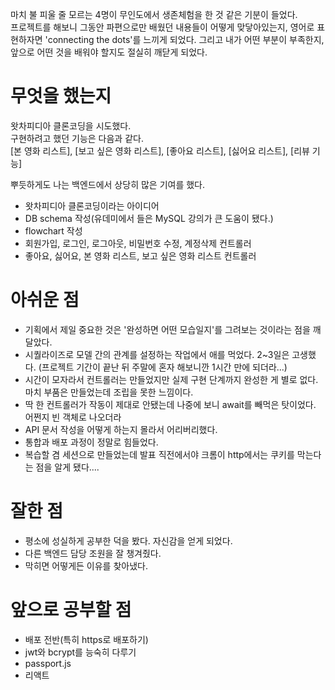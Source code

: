 마치 불 피울 줄 모르는 4명이 무인도에서 생존체험을 한 것 같은 기분이 들었다.  
프로젝트를 해보니 그동안 파편으로만 배웠던 내용들이 어떻게 맞닿아있는지, 영어로 표현하자면 'connecting the dots'를 느끼게 되었다. 그리고 내가 어떤 부분이 부족한지, 앞으로 어떤 것을 배워야 할지도 절실히 깨닫게 되었다.

# 무엇을 했는지

왓차피디아 클론코딩을 시도했다.  
구현하려고 했던 기능은 다음과 같다.  
[본 영화 리스트], [보고 싶은 영화 리스트], [좋아요 리스트], [싫어요 리스트], [리뷰 기능]

뿌듯하게도 나는 백엔드에서 상당히 많은 기여를 했다.

-   왓차피디아 클론코딩이라는 아이디어
-   DB schema 작성(유데미에서 들은 MySQL 강의가 큰 도움이 됐다.)
-   flowchart 작성
-   회원가입, 로그인, 로그아웃, 비밀번호 수정, 계정삭제 컨트롤러
-   좋아요, 싫어요, 본 영화 리스트, 보고 싶은 영화 리스트 컨트롤러

# 아쉬운 점

-   기획에서 제일 중요한 것은 '완성하면 어떤 모습일지'를 그려보는 것이라는 점을 깨달았다.
-   시퀄라이즈로 모델 간의 관계를 설정하는 작업에서 애를 먹었다. 2~3일은 고생했다. (프로젝트 기간이 끝난 뒤 주말에 혼자 해보니깐 1시간 만에 되더라...)
-   시간이 모자라서 컨트롤러는 만들었지만 실제 구현 단계까지 완성한 게 별로 없다. 마치 부품은 만들었는데 조립을 못한 느낌이다.
-   딱 한 컨트롤러가 작동이 제대로 안됐는데 나중에 보니 await를 빼먹은 탓이었다. 어쩐지 빈 객체로 나오더라
-   API 문서 작성을 어떻게 하는지 몰라서 어리버리했다.
-   통합과 배포 과정이 정말로 힘들었다.
-   복습할 겸 세션으로 만들었는데 발표 직전에서야 크롬이 http에서는 쿠키를 막는다는 점을 알게 됐다....

# 잘한 점

-   평소에 성실하게 공부한 덕을 봤다. 자신감을 얻게 되었다.
-   다른 백엔드 담당 조원을 잘 챙겨줬다.
-   막히면 어떻게든 이유를 찾아냈다.

# 앞으로 공부할 점

-   배포 전반(특히 https로 배포하기)
-   jwt와 bcrypt를 능숙히 다루기
-   passport.js
-   리액트
